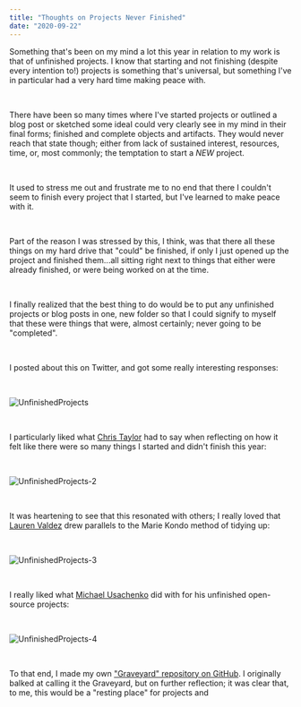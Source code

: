 ```yaml
---
title: "Thoughts on Projects Never Finished"
date: "2020-09-22"
---
```


Something that's been on my mind a lot this year in relation to my work is that of unfinished projects. I know that starting and not finishing (despite every intention to!) projects is something that's universal, but something I've in particular had a very hard time making peace with.

&nbsp;

There have been so many times where I've started projects or outlined a blog post or sketched some ideaI could very clearly see in my mind in their final forms; finished and complete objects and artifacts. They would never reach that state though; either from lack of sustained interest, resources, time, or, most commonly; the temptation to start a *NEW* project.

&nbsp;

It used to stress me out and frustrate me to no end that there I couldn't seem to finish every project that I started, but I've learned to make peace with it. 

&nbsp;

Part of the reason I was stressed by this, I think, was that there all these things on my hard drive that "could" be finished, if only I just opened up the project and finished them...all sitting right next to things that either were already finished, or were being worked on at the time. 

&nbsp;

I finally realized that the best thing to do would be to put any unfinished projects or blog posts in one, new folder so that I could signify to myself that these were things that were, almost certainly; never going to be "completed". 

&nbsp;

I posted about this on Twitter, and got some really interesting responses: 

&nbsp;

![UnfinishedProjects](/blog_assets/2020/UnfinishedProjects-1.png)

&nbsp;

I particularly liked what [Chris Taylor](https://twitter.com/MrCatid) had to say when reflecting on how it felt like there were so many things I started and didn't finish this year:

&nbsp;

![UnfinishedProjects-2](/blog_assets/2020/UnfinishedProjects-2.png)

&nbsp;&nbsp;

It was heartening to see that this resonated with others; I really loved that [Lauren Valdez](https://twitter.com/TheLaurenValdez) drew parallels to the Marie Kondo method of tidying up:

&nbsp;

![UnfinishedProjects-3](/blog_assets/2020/UnfinishedProjects-3.png)

&nbsp;

I really liked what [Michael Usachenko](https://twitter.com/themichaelusa) did with for his unfinished open-source projects: 

&nbsp;

![UnfinishedProjects-4](/blog_assets/2020/UnfinishedProjects-4.png)

&nbsp;

To that end, I made my own ["Graveyard" repository on GitHub](https://github.com/narner/graveyard). I originally balked at calling it the Graveyard, but on further reflection; it was clear that, to me,  this would be a "resting place" for projects and 

